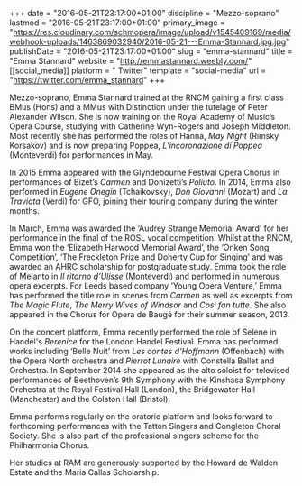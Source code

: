 +++
date = "2016-05-21T23:17:00+01:00"
discipline = "Mezzo-soprano"
lastmod = "2016-05-21T23:17:00+01:00"
primary_image = "https://res.cloudinary.com/schmopera/image/upload/v1545409169/media/webhook-uploads/1463869032940/2016-05-21---Emma-Stannard.jpg.jpg"
publishDate = "2016-05-21T23:17:00+01:00"
slug = "emma-stannard"
title = "Emma Stannard"
website = "http://emmastannard.weebly.com/"
[[social_media]]
platform = " Twitter"
template = "social-media"
url = "https://twitter.com/emma_stannard"
+++

Mezzo-soprano, Emma Stannard trained at the RNCM gaining a first class BMus (Hons) and a MMus with Distinction under the tutelage of Peter Alexander Wilson. She is now training on the Royal Academy of Music’s Opera Course, studying with Catherine Wyn-Rogers and Joseph Middleton. Most recently she has performed the roles of Hanna, *May Night* (Rimsky Korsakov) and is now preparing Poppea, *L’incoronazione di Poppea* (Monteverdi) for performances in May.
 
In 2015 Emma appeared with the Glyndebourne Festival Opera Chorus in performances of Bizet’s *Carmen* and Donizetti’s *Poliuto*. In 2014, Emma also performed in *Eugene Onegin* (Tchaikovsky), *Don Giovanni* (Mozart) and *La Traviata* (Verdi) for GFO, joining their touring company during the winter months.
 
In March, Emma was awarded the ‘Audrey Strange Memorial Award’ for her performance in the final of the ROSL vocal competition. Whilst at the RNCM, Emma won the ‘Elizabeth Harwood Memorial Award’, the ‘Onken Song Competition’, ‘The Freckleton Prize and Doherty Cup for Singing’ and was awarded an AHRC scholarship for postgraduate study. Emma took the role of Melanto in *Il ritorno d’Ulisse* (Monteverdi) and performed in numerous opera excerpts. For Leeds based company ‘Young Opera Venture,’ Emma has performed the title role in scenes from *Carmen* as well as excerpts from *The Magic Flute*, *The Merry Wives of Windsor* and *Così fan tutte*. She also appeared in the Chorus for Opera de Baugé for their summer season, 2013.
 
On the concert platform, Emma recently performed the role of Selene in Handel's *Berenice* for the London Handel Festival. Emma has performed works including ‘Belle Nuit’ from *Les contes d’Hoffmann* (Offenbach) with the Opera North orchestra and *Pierrot Lunaire* with Constella Ballet and Orchestra. In September 2014 she appeared as the alto soloist for televised performances of Beethoven’s 9th Symphony with the Kinshasa Symphony Orchestra at the Royal Festival Hall (London), the Bridgewater Hall (Manchester) and the Colston Hall (Bristol).
 
Emma performs regularly on the oratorio platform and looks forward to forthcoming performances with the Tatton Singers and Congleton Choral Society. She is also part of the professional singers scheme for the Philharmonia Chorus. 
 
Her studies at RAM are generously supported by the Howard de Walden Estate and the Maria Callas Scholarship.
